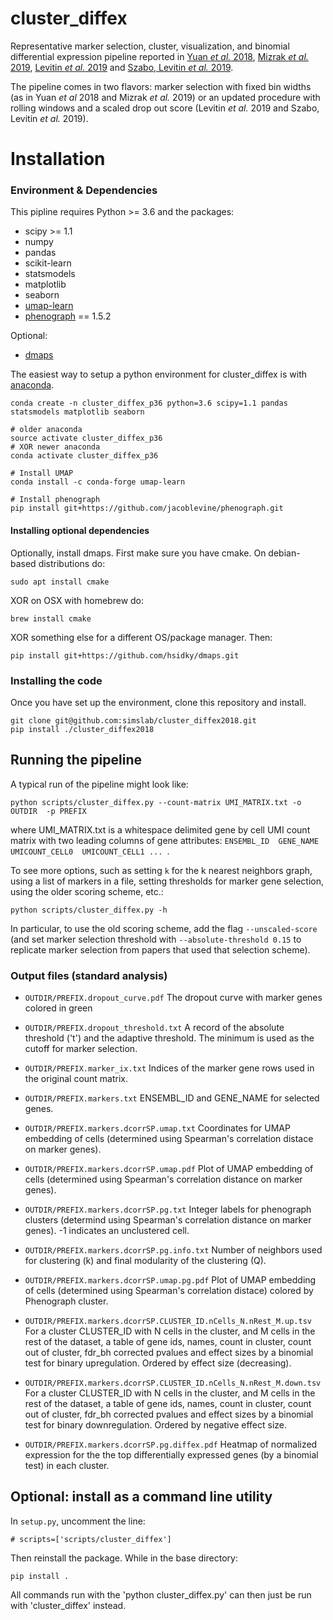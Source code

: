 # cluster_diffex

Representative marker selection, cluster, visualization, and binomial differential expression pipeline reported in [Yuan *et al.* 2018](https://genomemedicine.biomedcentral.com/articles/10.1186/s13073-018-0567-9), [Mizrak *et al.* 2019](https://www.sciencedirect.com/science/article/pii/S2211124718319740?via%3Dihub), [Levitin *et al.* 2019](https://onlinelibrary.wiley.com/doi/full/10.15252/msb.20188557) and [Szabo, Levitin *et al.* 2019](https://www.biorxiv.org/content/10.1101/555557v1).

The pipeline comes in two flavors: marker selection with fixed bin widths (as in Yuan *et al* 2018 and Mizrak *et al.* 2019) or an updated procedure with rolling windows and a scaled drop out score (Levitin *et al.* 2019 and Szabo, Levitin *et al.* 2019).

# Installation
### Environment & Dependencies
This pipline requires Python >= 3.6 and the packages:
- scipy >= 1.1
- numpy
- pandas
- scikit-learn
- statsmodels
- matplotlib
- seaborn
- [umap-learn](https://github.com/lmcinnes/umap)
- [phenograph](https://github.com/jacoblevine/PhenoGraph) == 1.5.2 

Optional:
- [dmaps](https://github.com/hsidky/dmaps) 


The easiest way to setup a python environment for cluster_diffex is with [anaconda](https://www.continuum.io/downloads).
```
conda create -n cluster_diffex_p36 python=3.6 scipy=1.1 pandas statsmodels matplotlib seaborn

# older anaconda
source activate cluster_diffex_p36
# XOR newer anaconda
conda activate cluster_diffex_p36

# Install UMAP 
conda install -c conda-forge umap-learn

# Install phenograph
pip install git+https://github.com/jacoblevine/phenograph.git
```

#### Installing optional dependencies
Optionally, install dmaps. First make sure you have cmake.  On debian-based distributions do:
```
sudo apt install cmake
```
XOR on OSX with homebrew do: 
```
brew install cmake
```
XOR something else for a different OS/package manager.  Then:
```
pip install git+https://github.com/hsidky/dmaps.git
```
### Installing the code 
Once you have set up the environment, clone this repository and install.
```
git clone git@github.com:simslab/cluster_diffex2018.git
pip install ./cluster_diffex2018
```
## Running the pipeline
A typical run of the pipeline might look like:
```
python scripts/cluster_diffex.py --count-matrix UMI_MATRIX.txt -o OUTDIR  -p PREFIX
```
where UMI_MATRIX.txt is a whitespace delimited gene by cell UMI count matrix with two leading columns of gene attributes: `ENSEMBL_ID  GENE_NAME  UMICOUNT_CELL0  UMICOUNT_CELL1 ... `.

To see more options, such as setting `k` for the k nearest neighbors graph, using a list of markers in a file, setting thresholds for marker gene selection, using the older scoring scheme, etc.:
```
python scripts/cluster_diffex.py -h
```
In particular, to use the old scoring scheme, add the flag `--unscaled-score` (and set marker selection threshold with `--absolute-threshold 0.15` to replicate marker selection from papers that used that selection scheme).
 
### Output files (standard analysis)
- `OUTDIR/PREFIX.dropout_curve.pdf` The dropout curve with marker genes colored in green

- `OUTDIR/PREFIX.dropout_threshold.txt` A record of the absolute threshold ('t') and the adaptive threshold. The minimum is used as the cutoff for marker selection.

- `OUTDIR/PREFIX.marker_ix.txt` Indices of the marker gene rows used in the original count matrix.

- `OUTDIR/PREFIX.markers.txt` ENSEMBL\_ID and GENE\_NAME for selected genes.

- `OUTDIR/PREFIX.markers.dcorrSP.umap.txt` Coordinates for UMAP embedding of cells (determined using Spearman's correlation distace on marker genes).

- `OUTDIR/PREFIX.markers.dcorrSP.umap.pdf` Plot of UMAP embedding of cells (determined using Spearman's correlation distance on marker genes).

- `OUTDIR/PREFIX.markers.dcorrSP.pg.txt` Integer labels for phenograph clusters (determind using Spearman's correlation distance on marker genes). -1 indicates an unclustered cell.

- `OUTDIR/PREFIX.markers.dcorrSP.pg.info.txt` Number of neighbors used for clustering (k) and final modularity of the clustering (Q).

- `OUTDIR/PREFIX.markers.dcorrSP.umap.pg.pdf` Plot of UMAP embedding of cells (determined using Spearman's correlation distace) colored by Phenograph cluster.

- `OUTDIR/PREFIX.markers.dcorrSP.CLUSTER_ID.nCells_N.nRest_M.up.tsv` For a cluster CLUSTER\_ID with N cells in the cluster, and M cells in the rest of the dataset, a table of gene ids, names, count in cluster, count out of cluster, fdr_bh corrected pvalues and effect sizes by a binomial test for binary upregulation. Ordered by effect size (decreasing).

- `OUTDIR/PREFIX.markers.dcorrSP.CLUSTER_ID.nCells_N.nRest_M.down.tsv` For a cluster CLUSTER\_ID with N cells in the cluster, and M cells in the rest of the dataset, a table of gene ids, names, count in cluster, count out of cluster, fdr_bh corrected pvalues and effect sizes by a binomial test for binary downregulation. Ordered by negative effect size.

- `OUTDIR/PREFIX.markers.dcorrSP.pg.diffex.pdf` Heatmap of normalized expression for the the top differentially expressed genes (by a binomial test) in each cluster.

## Optional: install as a command line utility
In `setup.py`, uncomment the line:
```
# scripts=['scripts/cluster_diffex']
```
Then reinstall the package. While in the base directory:
```
pip install .
```
All commands run with the 'python cluster_diffex.py' can then just be run with 'cluster_diffex' instead.
